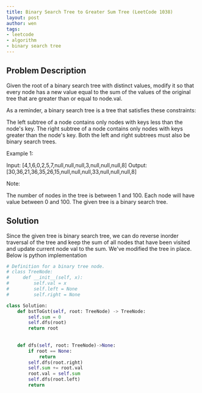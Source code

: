 ```yaml
---
title: Binary Search Tree to Greater Sum Tree (LeetCode 1038)
layout: post
author: wen
tags:
- leetcode
- algorithm
- binary search tree
---
```


## Problem Description
Given the root of a binary search tree with distinct values, modify it so that every node has a new value equal to the sum of the values of the original tree that are greater than or equal to node.val.

As a reminder, a binary search tree is a tree that satisfies these constraints:

The left subtree of a node contains only nodes with keys less than the node's key.
The right subtree of a node contains only nodes with keys greater than the node's key.
Both the left and right subtrees must also be binary search trees.
 

Example 1:



Input: [4,1,6,0,2,5,7,null,null,null,3,null,null,null,8]
Output: [30,36,21,36,35,26,15,null,null,null,33,null,null,null,8]
 

Note:

The number of nodes in the tree is between 1 and 100.
Each node will have value between 0 and 100.
The given tree is a binary search tree.

## Solution
Since the given tree is binary search tree, we can do reverse inorder traversal of the tree and keep the sum of all nodes that have been visited and update current node val to the sum. We've modified the tree in place.
Below is python implementation

```python
# Definition for a binary tree node.
# class TreeNode:
#     def __init__(self, x):
#         self.val = x
#         self.left = None
#         self.right = None

class Solution:
    def bstToGst(self, root: TreeNode) -> TreeNode:
        self.sum = 0
        self.dfs(root)
        return root
        
        
    def dfs(self, root: TreeNode)->None:
        if root == None:
            return
        self.dfs(root.right)
        self.sum += root.val
        root.val = self.sum
        self.dfs(root.left)
        return
				
```
